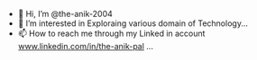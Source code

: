 - 👋 Hi, I’m @the-anik-2004
- 👀 I’m interested in Exploraing various domain of Technology...
- 📫 How to reach me through my Linked in account www.linkedin.com/in/the-anik-pal
...

<!---
the-anik-2004/the-anik-2004 is a ✨ special ✨ repository because its `README.md` (this file) appears on your GitHub profile.
You can click the Preview link to take a look at your changes.
--->
